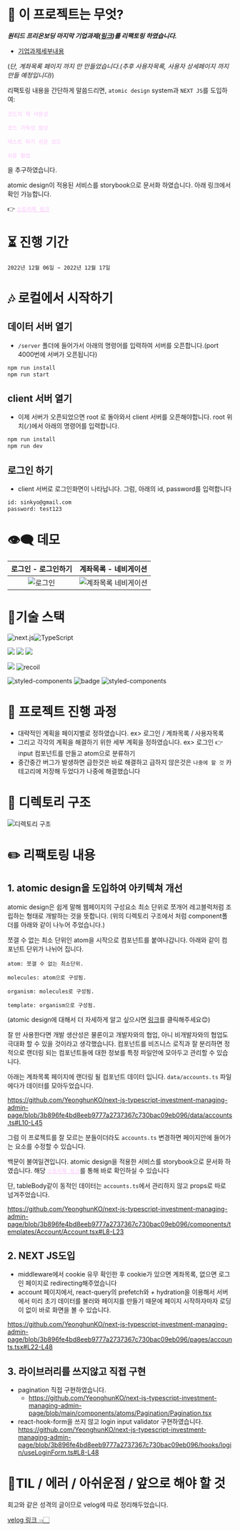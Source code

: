 # 🧐 이 프로젝트는 무엇?

**_원티드 프리온보딩 마지막 기업과제([링크](https://github.com/pre-onboarding-frontend-7-team-3/pre-onboarding-7th-3-2-3))를 리팩토링 하였습니다._**

- [기업과제세부내용](https://pollen-port-115.notion.site/3-3-024ecdae5af6452788a9be19106ebeec)

(_단, 계좌목록 페이지 까지 만 만들었습니다.(추후 사용자목록, 사용자 상세페이지 까지 만들 예정입니다)_)

리팩토링 내용을 간단하게 말씀드리면, `atomic design` system과 `NEXT JS`를 도입하여:

<span style="color:#fdc2ff">`코드의 재 사용성`</span>

<span style="color:#fdc2ff">`코드 가독성 향상`</span>

<span style="color:#fdc2ff">`테스트 하기 쉬운 코드`</span>

<span style="color:#fdc2ff">`쉬운 협업`</span>

을 추구하였습니다.

atomic design이 적용된 서비스를 storybook으로 문서화 하였습니다. 아래 링크에서 확인 가능합니다.

👉 <a style="color:#fdc2ff" href='https://639d27f821ef923b0aa5c3bf-ptoacsxdwq.chromatic.com/'>`스토리북 링크`</a>

# ⏳ 진행 기간

`2022년 12월 06일 ~ 2022년 12월 17일`

# 🎶 로컬에서 시작하기

## 데이터 서버 열기

- `/server` 폴더에 들어가서 아래의 명령어를 입력하여 서버를 오픈합니다.(port 4000번에 서버가 오픈됩니다)

```zsh
npm run install
npm run start
```

## client 서버 열기

- 이제 서버가 오픈되었으면 root 로 돌아와서 client 서버를 오픈해야합니다. root 위치(`/`)에서 아래의 명령어를 입력합니다.

```zsh
npm run install
npm run dev
```

## 로그인 하기

- client 서버로 로그인화면이 나타납니다. 그럼, 아래의 id, password를 입력합니다

```zsh
id: sinkyo@gmail.com
password: test123
```

# 👁‍🗨 데모

| 로그인 - 로그인하기 | 계좌목록 - 네비게이션 |
| :---------------: | :-------------------: |
| ![로그인](https://user-images.githubusercontent.com/65995664/208252859-128b68c9-4105-4a9d-9546-3841558f1e9a.gif)|![계좌목록 네비게이션](https://user-images.githubusercontent.com/65995664/208252864-183cdf0b-9ab3-4cd4-bf87-7bdad64e7d9b.gif)|

# 🤖기술 스택

<img alt="next.js" src="https://img.shields.io/badge/Next.js-000000?style=flat-square&logo=Next.js&logoColor=white"/><img alt="TypeScript" src="https://img.shields.io/badge/TypeScript-blue?style=flat&logo=TypeScript&logoColor=white"/>

![](https://img.shields.io/badge/axios-551a8b?style=flat-square&logo=axios&logoColor=white) ![](https://img.shields.io/badge/json%20server-000000?style=flat&logo=JSON&logoColor=white) ![](https://img.shields.io/badge/universal%20cookie-D4AA00?style=flat&logo=Cookiecutter&logoColor=white)

![](https://img.shields.io/badge/React%20Query-FF4154?style=flat&logo=React%20Query&logoColor=white) <img alt="recoil" src ="https://img.shields.io/badge/recoil-4082bc?&style=flat&logo=Recoils&logoColor=white"/>

<img alt="styled-components" src ="https://img.shields.io/badge/styled components-DB7093?&style=flat&logo=styled-components&logoColor=white"/> ![badge](https://img.shields.io/badge/MUI-397cf9?style=flat-square&logo=MUI&logoColor=white) <img alt="styled-components" src ="https://img.shields.io/badge/Storybook-FF4785?style=flat-square&logo=Storybook&logoColor=white"/>

# 📃 프로젝트 진행 과정

- 대략적인 계획을 페이지별로 정하였습니다. ex> 로그인 / 계좌목록 / 사용자목록
- 그리고 각각의 계획을 해결하기 위한 세부 계획을 정하였습니다. ex> 로그인 👉 input 컴포넌트를 만들고 atom으로 분류하기
- 중간중간 버그가 발생하면 급한것은 바로 해결하고 급하지 않은것은 `나중에 할 것` 카테고리에 저장해 두었다가 나중에 해결했습니다

# 📂 디렉토리 구조
![디렉토리 구조](https://user-images.githubusercontent.com/65995664/208252872-e8ef9130-eb7c-43bd-9c3b-97fde1e87353.jpg)


# ✏️ 리팩토링 내용

## 1. atomic design을 도입하여 아키텍쳐 개선

atomic design은 쉽게 말해 웹페이지의 구성요소 최소 단위로 쪼개어 레고블럭처럼 조립하는 형태로 개발하는 것을 뜻합니다. 
(위의 디렉토리 구조에서 처럼 component폴더를 아래와 같이 나누어 주었습니다.)

쪼갤 수 없는 최소 단위인 atom을 시작으로 컴포넌트를 붙여나갑니다. 아래와 같이 컴포넌트 단위가 나뉘어 집니다.

`atom: 쪼갤 수 없는 최소단위.`

`molecules: atom으로 구성됨.`

`organism: molecules로 구성됨.`

`template: organism으로 구성됨.`

(atomic design에 대해서 더 자세하게 알고 싶으시면 [링크](https://bradfrost.com/blog/post/atomic-web-design/)를 클릭해주세요😊)


잘 만 사용한다면 개발 생산성은 물론이고 개발자와의 협업, 아니 비개발자와의 협업도 극대화 할 수 있을 것이라고 생각했습니다. 컴포넌트를 비즈니스 로직과 잘 분리하면 정적으로 랜더링 되는 컴포넌트들에 대한 정보를 특정 파일안에 모아두고 관리할 수 있습니다.

아래는 계좌목록 페이지에 랜더링 될 컴포넌트 데이터 입니다. `data/accounts.ts` 파일에다가 데이터를 모아두었습니다.

https://github.com/YeonghunKO/next-js-typescript-investment-managing-admin-page/blob/3b896fe4bd8eeb9777a2737367c730bac09eb096/data/accounts.ts#L10-L45

그럼 이 프로젝트를 잘 모르는 분들이더라도 `accounts.ts` 변경하면 페이지안에 들어가는 요소를 수정할 수 있습니다.

백문이 불여일견입니다. atomic design을 적용한 서비스를 storybook으로 문서화 하였습니다. 해당 <a style="color:#fdc2ff" href='https://639d27f821ef923b0aa5c3bf-ptoacsxdwq.chromatic.com/'>`스토리북 링크`</a>를 통해 바로 확인하실 수 있습니다

단, tableBody같이 동적인 데이터는 `accounts.ts`에서 관리하지 않고 props로 따로 넘겨주었습니다.

https://github.com/YeonghunKO/next-js-typescript-investment-managing-admin-page/blob/3b896fe4bd8eeb9777a2737367c730bac09eb096/components/templates/Account/Account.tsx#L8-L23


## 2. NEXT JS도입

- middleware에서 cookie 유무 확인한 후 cookie가 있으면 계좌목록, 없으면 로그인 페이지로 redirecting해주었습니다
- account 페이지에서, react-query의 prefetch와 + hydration을 이용해서 서버에서 미리 초기 데이터를 불러와 페이지를 만들기 때문에 페이지 시작하자마자 로딩이 없이 바로 화면을 볼 수 있습니다.

https://github.com/YeonghunKO/next-js-typescript-investment-managing-admin-page/blob/3b896fe4bd8eeb9777a2737367c730bac09eb096/pages/accounts.tsx#L22-L48

## 3. 라이브러리를 쓰지않고 직접 구현

- pagination 직접 구현하였습니다.
  - https://github.com/YeonghunKO/next-js-typescript-investment-managing-admin-page/blob/main/components/atoms/Pagination/Pagination.tsx
- react-hook-form을 쓰지 않고 login input validator 구현하였습니다.
https://github.com/YeonghunKO/next-js-typescript-investment-managing-admin-page/blob/3b896fe4bd8eeb9777a2737367c730bac09eb096/hooks/login/useLoginForm.ts#L8-L48



# 📖TIL / 에러 / 아쉬운점 / 앞으로 해야 할 것

회고와 같은 성격의 글이므로 velog에 따로 정리해두었습니다.

<a href="https://velog.io/@yhko1992/%ED%88%AC%EC%9E%90%EA%B4%80%EB%A6%AC%EC%84%9C%EB%B9%84%EC%8A%A4-%EC%96%B4%EB%93%9C%EB%AF%BC">velog 링크 👈🏻</a>
